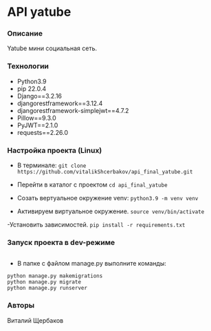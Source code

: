 
# API yatube

### Описание
Yatube мини социальная сеть.

### Технологии
- Python3.9
- pip 22.0.4
- Django==3.2.16
- djangorestframework==3.12.4
- djangorestframework-simplejwt==4.7.2
- Pillow==9.3.0
- PyJWT==2.1.0
- requests==2.26.0

### Настройка проекта (Linux)
- В терминале:
```git clone https://github.com/vitalikShcerbakov/api_final_yatube.git```

- Перейти в каталог с проектом
```cd api_final_yatube```

- Cозать вертуальное окружение venv:
```python3.9 -m venv venv```

- Активируем виртуальное окружение.
```source venv/bin/activate```

-Установить зависимостей.
```pip install -r requirements.txt```

### Запуск проекта в dev-режиме

```
``` 
- В папке с файлом manage.py выполните команды:
```
python manage.py makemigrations
python manage.py migrate
python manage.py runserver

```
### Авторы
Виталий Щербаков
